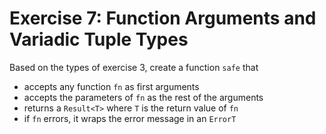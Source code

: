 # Exercise 7: Function Arguments and Variadic Tuple Types

Based on the types of exercise 3, create a function `safe` that

- accepts any function `fn` as first arguments
- accepts the parameters of `fn` as the rest of the arguments
- returns a `Result<T>` where `T` is the return value of `fn`
- if `fn` errors, it wraps the error message in an `ErrorT`
